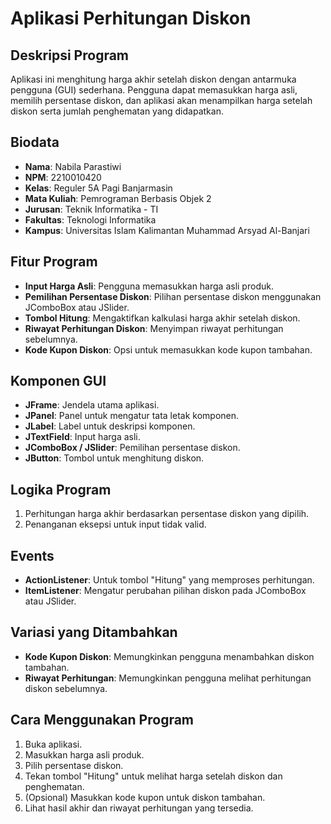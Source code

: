 # Aplikasi Perhitungan Diskon

## Deskripsi Program
Aplikasi ini menghitung harga akhir setelah diskon dengan antarmuka pengguna (GUI) sederhana. Pengguna dapat memasukkan harga asli, memilih persentase diskon, dan aplikasi akan menampilkan harga setelah diskon serta jumlah penghematan yang didapatkan.

## Biodata
- **Nama**: Nabila Parastiwi
- **NPM**: 2210010420
- **Kelas**: Reguler 5A Pagi Banjarmasin
- **Mata Kuliah**: Pemrograman Berbasis Objek 2
- **Jurusan**: Teknik Informatika - TI
- **Fakultas**: Teknologi Informatika
- **Kampus**: Universitas Islam Kalimantan Muhammad Arsyad Al-Banjari

## Fitur Program
- **Input Harga Asli**: Pengguna memasukkan harga asli produk.
- **Pemilihan Persentase Diskon**: Pilihan persentase diskon menggunakan JComboBox atau JSlider.
- **Tombol Hitung**: Mengaktifkan kalkulasi harga akhir setelah diskon.
- **Riwayat Perhitungan Diskon**: Menyimpan riwayat perhitungan sebelumnya.
- **Kode Kupon Diskon**: Opsi untuk memasukkan kode kupon tambahan.

## Komponen GUI
- **JFrame**: Jendela utama aplikasi.
- **JPanel**: Panel untuk mengatur tata letak komponen.
- **JLabel**: Label untuk deskripsi komponen.
- **JTextField**: Input harga asli.
- **JComboBox / JSlider**: Pemilihan persentase diskon.
- **JButton**: Tombol untuk menghitung diskon.

## Logika Program
1. Perhitungan harga akhir berdasarkan persentase diskon yang dipilih.
2. Penanganan eksepsi untuk input tidak valid.

## Events
- **ActionListener**: Untuk tombol "Hitung" yang memproses perhitungan.
- **ItemListener**: Mengatur perubahan pilihan diskon pada JComboBox atau JSlider.

## Variasi yang Ditambahkan
- **Kode Kupon Diskon**: Memungkinkan pengguna menambahkan diskon tambahan.
- **Riwayat Perhitungan**: Memungkinkan pengguna melihat perhitungan diskon sebelumnya.

## Cara Menggunakan Program
1. Buka aplikasi.
2. Masukkan harga asli produk.
3. Pilih persentase diskon.
4. Tekan tombol "Hitung" untuk melihat harga setelah diskon dan penghematan.
5. (Opsional) Masukkan kode kupon untuk diskon tambahan.
6. Lihat hasil akhir dan riwayat perhitungan yang tersedia.
